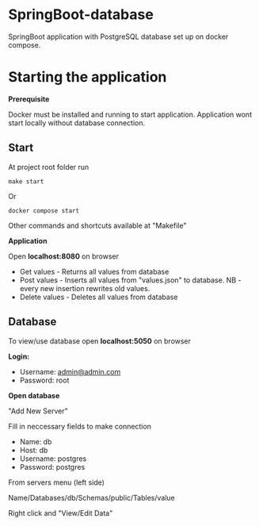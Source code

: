 # SpringBoot-database
SpringBoot application with PostgreSQL database set up on docker compose.

# Starting the application

**Prerequisite**

Docker must be installed and running to start application. 
Application wont start locally without database connection.

## Start

At project root folder run 
```
make start
```
Or
```
docker compose start
```

Other commands and shortcuts available at "Makefile"

**Application**

Open **localhost:8080** on browser

* Get values - Returns all values from database
* Post values - Inserts all values from "values.json" to database. 
NB - every new insertion rewrites old values.
* Delete values - Deletes all values from database

## Database

To view/use database open **localhost:5050** on browser

**Login:**

* Username: admin@admin.com
* Password: root

**Open database**

"Add New Server"

Fill in neccessary fields to make connection

* Name: db
* Host: db
* Username: postgres
* Password: postgres

From servers menu (left side)

Name/Databases/db/Schemas/public/Tables/value

Right click and "View/Edit Data"